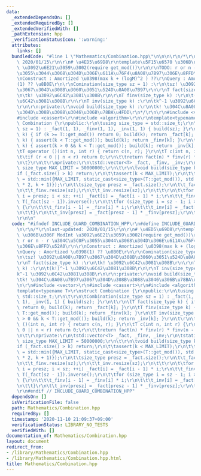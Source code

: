 ```yaml
---
data:
  _extendedDependsOn: []
  _extendedRequiredBy: []
  _extendedVerifiedWith: []
  _pathExtension: hpp
  _verificationStatusIcon: ':warning:'
  attributes:
    links: []
  bundledCode: "#line 1 \"Mathematics/Combination.hpp\"\n\n\n\r\n/*\r\nlast-updated:\
    \ 2020/01/15\r\n\r\n# \u4ED5\u69D8\r\ntemplate\u5F15\u6570 \u306B\u306F ModInt\
    \ \u3092\u6E21\u3059\u3002(require get_mod())\r\n\r\nTODO: r or n - r \u304C\u5C0F\
    \u3055\u3044\u3068\u304D\u306E\u611A\u76F4\u8A08\u7B97\u306E\u8FFD\u52A0\r\n\r\
    \nConstruct : Amortized \u0398(max k + (logM)^2 ) ??\r\nQuery : Amortized \u0398\
    (1) ?? \u8B0E\r\n\r\nComination(size_type sz = 1) :\r\n\tsz! \u3092\u8A08\u7B97\
    \u3067\u304D\u308B\u3060\u3051\u524D\u8A08\u7B97\r\n\r\nT fact(size_type k) :\r\
    \n\tk! \u3092\u6C42\u3081\u308B\r\n\r\nT finv(size_type k) :\r\n\t(k!)^-1 \u3092\
    \u6C42\u3081\u308B\r\n\r\nT inv(size_type k) :\r\n\tk^-1 \u3092\u6C42\u3081\u308B\
    \r\n\r\n:private:\r\nvoid build(size_type k) :\r\n\tk! \u304C\u8A08\u7B97\u3067\
    \u304D\u308B\u3088\u3046\u306B\u78BA\u4FDD\r\n*/\r\n\r\n#include <vector>\r\n\
    #include <cassert>\r\n#include <algorithm>\r\n\r\ntemplate<typename T>\r\nstruct\
    \ Combination {\r\npublic:\r\n\tusing size_type = std::size_t;\r\n\t\r\n\tCombination(size_type\
    \ sz = 1) : _fact(1, 1), _finv(1, 1), _inv(1, 1) { build(sz); }\r\n\t\r\n\tT fact(size_type\
    \ k) { if (k >= T::get_mod()) return 0; build(k); return _fact[k]; }\r\n\tT finv(size_type\
    \ k) { assert(k < T::get_mod()); build(k); return _finv[k]; }\r\n\tT inv(size_type\
    \ k) { assert(k > 0 && k < T::get_mod()); build(k); return _inv[k]; }\r\n\t\r\n\
    \tT operator ()(int n, int r) { return c(n, r); }\r\n\tT c(int n, int r) {\r\n\
    \t\tif (r < 0 || n < r) return 0;\r\n\t\treturn fact(n) * finv(r) * finv(n - r);\r\
    \n\t}\r\n\t\r\nprivate:\r\n\tstd::vector<T> _fact, _finv, _inv;\r\n\tstatic constexpr\
    \ size_type MAX_LIMIT = 50000000;\r\n\t\r\n\tvoid build(size_type k) {\r\n\t\t\
    if (_fact.size() > k) return;\r\n\t\tassert(k < MAX_LIMIT);\r\n\t\tsize_type sz\
    \ = std::min({MAX_LIMIT, static_cast<size_type>(T::get_mod()), std::max(_fact.size()\
    \ * 2, k + 1)});\r\n\t\tsize_type presz = _fact.size();\r\n\t\t_fact.resize(sz);\r\
    \n\t\t_finv.resize(sz);\r\n\t\t_inv.resize(sz);\r\n\t\t\r\n\t\tfor (size_type\
    \ i = presz; i < sz; ++i) _fact[i] = _fact[i - 1] * i;\r\n\t\t_finv[sz - 1] =\
    \ T(_fact[sz - 1]).inverse();\r\n\t\tfor (size_type i = sz - 1; i > presz; --i)\
    \ {\r\n\t\t\t_finv[i - 1] = _finv[i] * i;\r\n\t\t\t_inv[i] = _fact[i - 1] * _finv[i];\r\
    \n\t\t}\r\n\t\t_inv[presz] = _fact[presz - 1] * _finv[presz];\r\n\t}\r\n};\r\n\
    \r\n\n"
  code: "#ifndef INCLUDE_GUARD_COMBINATION_HPP\r\n#define INCLUDE_GUARD_COMBINATION_HPP\r\
    \n\r\n/*\r\nlast-updated: 2020/01/15\r\n\r\n# \u4ED5\u69D8\r\ntemplate\u5F15\u6570\
    \ \u306B\u306F ModInt \u3092\u6E21\u3059\u3002(require get_mod())\r\n\r\nTODO:\
    \ r or n - r \u304C\u5C0F\u3055\u3044\u3068\u304D\u306E\u611A\u76F4\u8A08\u7B97\
    \u306E\u8FFD\u52A0\r\n\r\nConstruct : Amortized \u0398(max k + (logM)^2 ) ??\r\
    \nQuery : Amortized \u0398(1) ?? \u8B0E\r\n\r\nComination(size_type sz = 1) :\r\
    \n\tsz! \u3092\u8A08\u7B97\u3067\u304D\u308B\u3060\u3051\u524D\u8A08\u7B97\r\n\
    \r\nT fact(size_type k) :\r\n\tk! \u3092\u6C42\u3081\u308B\r\n\r\nT finv(size_type\
    \ k) :\r\n\t(k!)^-1 \u3092\u6C42\u3081\u308B\r\n\r\nT inv(size_type k) :\r\n\t\
    k^-1 \u3092\u6C42\u3081\u308B\r\n\r\n:private:\r\nvoid build(size_type k) :\r\n\
    \tk! \u304C\u8A08\u7B97\u3067\u304D\u308B\u3088\u3046\u306B\u78BA\u4FDD\r\n*/\r\
    \n\r\n#include <vector>\r\n#include <cassert>\r\n#include <algorithm>\r\n\r\n\
    template<typename T>\r\nstruct Combination {\r\npublic:\r\n\tusing size_type =\
    \ std::size_t;\r\n\t\r\n\tCombination(size_type sz = 1) : _fact(1, 1), _finv(1,\
    \ 1), _inv(1, 1) { build(sz); }\r\n\t\r\n\tT fact(size_type k) { if (k >= T::get_mod())\
    \ return 0; build(k); return _fact[k]; }\r\n\tT finv(size_type k) { assert(k <\
    \ T::get_mod()); build(k); return _finv[k]; }\r\n\tT inv(size_type k) { assert(k\
    \ > 0 && k < T::get_mod()); build(k); return _inv[k]; }\r\n\t\r\n\tT operator\
    \ ()(int n, int r) { return c(n, r); }\r\n\tT c(int n, int r) {\r\n\t\tif (r <\
    \ 0 || n < r) return 0;\r\n\t\treturn fact(n) * finv(r) * finv(n - r);\r\n\t}\r\
    \n\t\r\nprivate:\r\n\tstd::vector<T> _fact, _finv, _inv;\r\n\tstatic constexpr\
    \ size_type MAX_LIMIT = 50000000;\r\n\t\r\n\tvoid build(size_type k) {\r\n\t\t\
    if (_fact.size() > k) return;\r\n\t\tassert(k < MAX_LIMIT);\r\n\t\tsize_type sz\
    \ = std::min({MAX_LIMIT, static_cast<size_type>(T::get_mod()), std::max(_fact.size()\
    \ * 2, k + 1)});\r\n\t\tsize_type presz = _fact.size();\r\n\t\t_fact.resize(sz);\r\
    \n\t\t_finv.resize(sz);\r\n\t\t_inv.resize(sz);\r\n\t\t\r\n\t\tfor (size_type\
    \ i = presz; i < sz; ++i) _fact[i] = _fact[i - 1] * i;\r\n\t\t_finv[sz - 1] =\
    \ T(_fact[sz - 1]).inverse();\r\n\t\tfor (size_type i = sz - 1; i > presz; --i)\
    \ {\r\n\t\t\t_finv[i - 1] = _finv[i] * i;\r\n\t\t\t_inv[i] = _fact[i - 1] * _finv[i];\r\
    \n\t\t}\r\n\t\t_inv[presz] = _fact[presz - 1] * _finv[presz];\r\n\t}\r\n};\r\n\
    \r\n#endif // INCLUDE_GUARD_COMBINATION_HPP"
  dependsOn: []
  isVerificationFile: false
  path: Mathematics/Combination.hpp
  requiredBy: []
  timestamp: '2020-11-10 21:09:37+09:00'
  verificationStatus: LIBRARY_NO_TESTS
  verifiedWith: []
documentation_of: Mathematics/Combination.hpp
layout: document
redirect_from:
- /library/Mathematics/Combination.hpp
- /library/Mathematics/Combination.hpp.html
title: Mathematics/Combination.hpp
---
```

